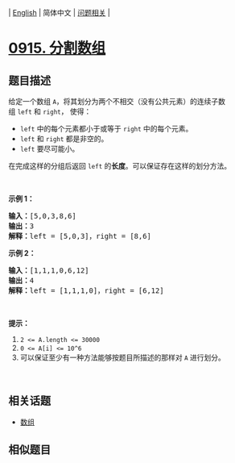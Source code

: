 
| [English](README_EN.md) | 简体中文 | [问题相关](QUESTION.md) |
# [0915. 分割数组](https://leetcode-cn.com/problems/partition-array-into-disjoint-intervals/)
## 题目描述
<p>给定一个数组&nbsp;<code>A</code>，将其划分为两个不相交（没有公共元素）的连续子数组&nbsp;<code>left</code>&nbsp;和&nbsp;<code>right</code>，&nbsp;使得：</p>

<ul>
	<li><code>left</code>&nbsp;中的每个元素都小于或等于&nbsp;<code>right</code>&nbsp;中的每个元素。</li>
	<li><code>left</code> 和&nbsp;<code>right</code>&nbsp;都是非空的。</li>
	<li><code>left</code>&nbsp;要尽可能小。</li>
</ul>

<p>在完成这样的分组后返回&nbsp;<code>left</code>&nbsp;的<strong>长度</strong>。可以保证存在这样的划分方法。</p>

<p>&nbsp;</p>

<p><strong>示例 1：</strong></p>

<pre><strong>输入：</strong>[5,0,3,8,6]
<strong>输出：</strong>3
<strong>解释：</strong>left = [5,0,3]，right = [8,6]
</pre>

<p><strong>示例 2：</strong></p>

<pre><strong>输入：</strong>[1,1,1,0,6,12]
<strong>输出：</strong>4
<strong>解释：</strong>left = [1,1,1,0]，right = [6,12]
</pre>

<p>&nbsp;</p>

<p><strong>提示：</strong></p>

<ol>
	<li><code>2 &lt;= A.length&nbsp;&lt;= 30000</code></li>
	<li><code>0 &lt;= A[i] &lt;= 10^6</code></li>
	<li>可以保证至少有一种方法能够按题目所描述的那样对 <code>A</code> 进行划分。</li>
</ol>

<p>&nbsp;</p>

## 相关话题
- [数组](https://leetcode-cn.com/tag/array)
## 相似题目

